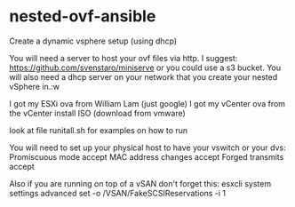 # nested-ovf-ansible
Create a dynamic vsphere setup (using dhcp)

You will need a server to host your ovf files via http. I suggest: https://github.com/svenstaro/miniserve or you could use a s3 bucket. You will also need a dhcp server on your network that you create your nested vSphere in.:w


I got my ESXi ova from William Lam (just google)
I got my vCenter ova from the vCenter install ISO (download from vmware)

look at file runitall.sh for examples on how to run


You will need to set up your physical host to have your vswitch or your dvs:
Promiscuous mode accept
MAC address changes accept
Forged transmits accept

Also if you are running on top of a vSAN don't forget this:  esxcli system settings advanced set -o /VSAN/FakeSCSIReservations -i 1

